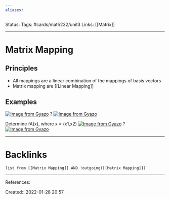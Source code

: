 ```yaml
---
aliases:
---
```

Status:
Tags: #cards/math232/unit3
Links: [[Matrix]]
___

# Matrix Mapping

## Principles
- All mappings are a linear combination of the mappings of basis vectors
- Matrix mapping are [[Linear Mapping]]
## Examples
[![Image from Gyazo](https://i.gyazo.com/c08967d404d4044ba8a4855dddd93092.png)](https://gyazo.com/c08967d404d4044ba8a4855dddd93092)
?
[![Image from Gyazo](https://i.gyazo.com/3e97e6f7f3f2fb5d57002ee6468313d9.png)](https://gyazo.com/3e97e6f7f3f2fb5d57002ee6468313d9)
<!--SR:!2022-03-20,17,150-->

Determine fA(x), where x = (x1,x2)
[![Image from Gyazo](https://i.gyazo.com/c08967d404d4044ba8a4855dddd93092.png)](https://gyazo.com/c08967d404d4044ba8a4855dddd93092)
?
[![Image from Gyazo](https://i.gyazo.com/c08967d404d4044ba8a4855dddd93092.png)](https://gyazo.com/c08967d404d4044ba8a4855dddd93092)

___

# Backlinks
```dataview
list from [[Matrix Mapping]] AND !outgoing([[Matrix Mapping]])
```
___
References:

Created:: 2022-01-28 20:57
